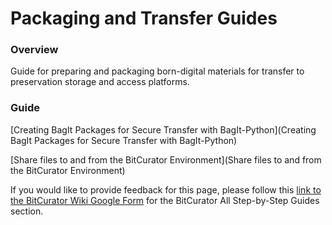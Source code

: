 Packaging and Transfer Guides
=============================





### Overview

Guide for preparing and packaging born-digital materials for transfer to preservation storage and access platforms.  


### Guide

[Creating BagIt Packages for Secure Transfer with BagIt-Python](Creating BagIt Packages for Secure Transfer with BagIt-Python)

[Share files to and from the BitCurator Environment](Share files to and from the BitCurator Environment)

  








 If you would like to provide feedback for this page, please follow this [link to the BitCurator Wiki Google Form](https://docs.google.com/forms/d/e/1FAIpQLSelmRx1VmgDEg3dU5_8cXZy9MZ5v8_sAl-Ur2nPFLAi6Lvu2w/viewform?usp=sf_link) for the BitCurator All Step-by-Step Guides section.


